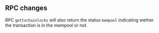 RPC changes
-----------

RPC `gettxchainlocks` will also return the status `mempool` indicating wether the transaction is in the mempool or not.
